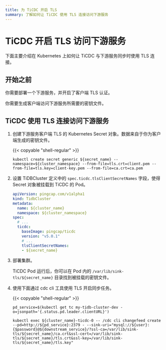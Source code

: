 ```yaml
---
title: 为 TiCDC 开启 TLS
summary: 了解如何让 TiCDC 使用 TLS 连接访问下游服务
---
```


# TiCDC 开启 TLS 访问下游服务

下面主要介绍在 Kubernetes 上如何让 TiCDC 与下游服务同步时使用 TLS 连接。

## 开始之前

你需要部署一个下游服务，并开启了客户端 TLS 认证。

你需要生成客户端访问下游服务所需要的密钥文件。

## TiCDC 使用 TLS 连接访问下游服务

1. 创建下游服务客户端 TLS 的 Kubernetes Secret 对象。数据来自于你为客户端生成的密钥文件。
    
    {{< copyable "shell-regular" >}}

    ```shell
    kubectl create secret generic ${secret_name} --namespace=${cluster_namespace} --from-file=tls.crt=client.pem --from-file=tls.key=client-key.pem --from-file=ca.crt=ca.pem
    ```

2. 设置 TiDBCluster 定义中的 `spec.ticdc.tlsClientSecretNames` 字段，使得 Secret 对象被挂载到 TiCDC 的 Pod。

    ```yaml
    apiVersion: pingcap.com/v1alpha1
    kind: TidbCluster
    metadata:
      name: ${cluster_name}
      namespace: ${cluster_namespace}
    spec:
      # ...
      ticdc:
        baseImage: pingcap/ticdc
        version: "v5.0.1"
        # ...
        tlsClientSecretNames:
        - ${secret_name}
   ```

3. 部署集群。

    TiCDC Pod 运行后，你可以在 Pod 内的 `/var/lib/sink-tls/${secret_name}` 目录找到被挂载的密钥文件。

4. 使用下面通过 cdc cli 工具使用 TLS 开启同步任务。

    {{< copyable "shell-regular" >}}

    ```shell
    pd_service=$(kubectl get tc my-tidb-cluster-dev -o=jsonpath='{.status.pd.leader.clientURL}')

    kubectl exec ${cluster_name}-ticdc-0 -- /cdc cli changefeed create --pd=http://${pd_service}:2379 - --sink-uri="mysql://${user}:{$password}@${downstream_service}/?ssl-ca=/var/lib/sink-tls/${secret_name}/ca.crt&ssl-cert=/var/lib/sink-tls/${secret_name}/tls.crt&ssl-key=/var/lib/sink-tls/${secret_name}/tls.key"
    ```

